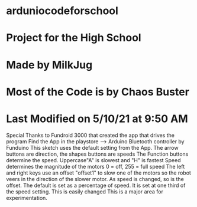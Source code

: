 # arduniocodeforschool

  
  # Project for the High School
  
  # Made by MilkJug
  
  # Most of the Code is by Chaos Buster
  
  # Last Modified on 5/10/21 at 9:50 AM
  
  

  Special Thanks to Fundroid 3000 that created the app that drives the program
  Find the App in the playstore --> Arduino Bluetooth controller  by Funduino
  This sketch uses the default setting from the App.
  The arrow buttons are direction, the shapes buttons are speeds
  The Function buttons determine the speed. Uppercase"A" is slowest and "H" is fastest
  Speed determines the magnitude of the motors 0 = off, 255 = full speed
  The left and right keys use an offset "offset1" to slow one of the motors so the robot veers
  in the direction of the slower motor.
  As speed is changed, so is the offset. The default is set as a percentage of speed.
  It is set at one third of the speed setting. This is easily changed
  This is a major area for experimentation.
